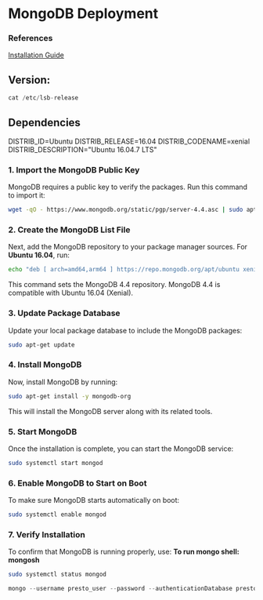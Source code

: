 # MongoDB Deployment

### References
[Installation Guide](https://www.digitalocean.com/community/tutorials/how-to-configure-remote-access-for-mongodb-on-ubuntu-20-04)

## Version:

```jsx
cat /etc/lsb-release
```
## Dependencies
DISTRIB_ID=Ubuntu
DISTRIB_RELEASE=16.04
DISTRIB_CODENAME=xenial
DISTRIB_DESCRIPTION="Ubuntu 16.04.7 LTS"

### **1. Import the MongoDB Public Key**

MongoDB requires a public key to verify the packages. Run this command to import it:

```bash
wget -qO - https://www.mongodb.org/static/pgp/server-4.4.asc | sudo apt-key add -
```

### **2. Create the MongoDB List File**

Next, add the MongoDB repository to your package manager sources. For **Ubuntu 16.04**, run:

```bash
echo "deb [ arch=amd64,arm64 ] https://repo.mongodb.org/apt/ubuntu xenial/mongodb-org/4.4 multiverse" | sudo tee /etc/apt/sources.list.d/mongodb-org-4.4.list
```

This command sets the MongoDB 4.4 repository. MongoDB 4.4 is compatible with Ubuntu 16.04 (Xenial).

### **3. Update Package Database**

Update your local package database to include the MongoDB packages:

```bash
sudo apt-get update
```

### **4. Install MongoDB**

Now, install MongoDB by running:

```bash
sudo apt-get install -y mongodb-org
```

This will install the MongoDB server along with its related tools.

### **5. Start MongoDB**

Once the installation is complete, you can start the MongoDB service:

```bash
sudo systemctl start mongod
```

### **6. Enable MongoDB to Start on Boot**

To make sure MongoDB starts automatically on boot:

```bash
sudo systemctl enable mongod
```

### **7. Verify Installation**

To confirm that MongoDB is running properly, use:  **To run mongo shell: mongosh**

```bash
sudo systemctl status mongod
```

```jsx
mongo --username presto_user --password --authenticationDatabase presto
```
